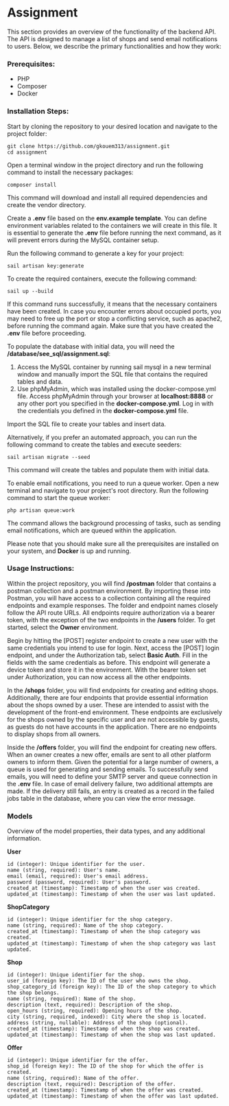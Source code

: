 # Assignment

This section provides an overview of the functionality of the backend API. The API is designed to manage a list of shops and send email notifications to users. Below, we describe the primary functionalities and how they work:

### Prerequisites:

- PHP
- Composer
- Docker

### Installation Steps:

Start by cloning the repository to your desired location and navigate to the project folder:

    git clone https://github.com/gkouem313/assignment.git
    cd assignment

Open a terminal window in the project directory and run the following command to install the necessary packages:

    composer install

This command will download and install all required dependencies and create the vendor directory.

Create a **.env** file based on the **env.example template**. You can define environment variables related to the containers we will create in this file. It is essential to generate the **.env** file before running the next command, as it will prevent errors during the MySQL container setup.

Run the following command to generate a key for your project:

    sail artisan key:generate

To create the required containers, execute the following command:
    
    sail up --build

If this command runs successfully, it means that the necessary containers have been created. In case you encounter errors about occupied ports, you may need to free up the port or stop a conflicting service, such as apache2, before running the command again. Make sure that you have created the **.env** file before proceeding.

To populate the database with initial data, you will need the **/database/see_sql/assignment.sql**:
1) Access the MySQL container by running sail mysql in a new terminal window and manually import the SQL file that contains the required tables and data.
2) Use phpMyAdmin, which was installed using the docker-compose.yml file. Access phpMyAdmin through your browser at **localhost:8888** or any other port you specified in the **docker-compose.yml**. Log in with the credentials you defined in the **docker-compose.yml** file.

Import the SQL file to create your tables and insert data.

Alternatively, if you prefer an automated approach, you can run the following command to create the tables and execute seeders:

    sail artisan migrate --seed

This command will create the tables and populate them with initial data.

To enable email notifications, you need to run a queue worker. Open a new terminal and navigate to your project's root directory. Run the following command to start the queue worker:

    php artisan queue:work

The command allows the background processing of tasks, such as sending email notifications, which are queued within the application.

Please note that you should make sure all the prerequisites are installed on your system, and **Docker** is up and running.

### Usage Instructions:

Within the project repository, you will find **/postman** folder that contains a postman collection and a postman environment. By importing these into Postman, you will have access to a collection containing all the required endpoints and example responses. The folder and endpoint names closely follow the API route URLs. All endpoints require authorization via a bearer token, with the exception of the two endpoints in the **/users** folder. To get started, select the **Owner** environment.

Begin by hitting the [POST] register endpoint to create a new user with the same credentials you intend to use for login. Next, access the [POST] login endpoint, and under the Authorization tab, select **Basic Auth**. Fill in the fields with the same credentials as before. This endpoint will generate a device token and store it in the environment. With the bearer token set under Authorization, you can now access all the other endpoints.

In the **/shops** folder, you will find endpoints for creating and editing shops. Additionally, there are four endpoints that provide essential information about the shops owned by a user. These are intended to assist with the development of the front-end environment. These endpoints are exclusively for the shops owned by the specific user and are not accessible by guests, as guests do not have accounts in the application. There are no endpoints to display shops from all owners.

Inside the **/offers** folder, you will find the endpoint for creating new offers. When an owner creates a new offer, emails are sent to all other platform owners to inform them. Given the potential for a large number of owners, a queue is used for generating and sending emails. To successfully send emails, you will need to define your SMTP server and queue connection in the **.env** file. In case of email delivery failure, two additional attempts are made. If the delivery still fails, an entry is created as a record in the failed jobs table in the database, where you can view the error message.

### Models

Overview of the model properties, their data types, and any additional information.

**User**

    id (integer): Unique identifier for the user.
    name (string, required): User's name.
    email (email, required): User's email address.
    password (password, required): User's password.
    created_at (timestamp): Timestamp of when the user was created.
    updated_at (timestamp): Timestamp of when the user was last updated.

**ShopCategory**

    id (integer): Unique identifier for the shop category.
    name (string, required): Name of the shop category.
    created_at (timestamp): Timestamp of when the shop category was created.
    updated_at (timestamp): Timestamp of when the shop category was last updated.

**Shop**

    id (integer): Unique identifier for the shop.
    user_id (foreign key): The ID of the user who owns the shop.
    shop_category_id (foreign key): The ID of the shop category to which the shop belongs.
    name (string, required): Name of the shop.
    description (text, required): Description of the shop.
    open_hours (string, required): Opening hours of the shop.
    city (string, required, indexed): City where the shop is located.
    address (string, nullable): Address of the shop (optional).
    created_at (timestamp): Timestamp of when the shop was created.
    updated_at (timestamp): Timestamp of when the shop was last updated.

**Offer**

    id (integer): Unique identifier for the offer.
    shop_id (foreign key): The ID of the shop for which the offer is created.
    name (string, required): Name of the offer.
    description (text, required): Description of the offer.
    created_at (timestamp): Timestamp of when the offer was created.
    updated_at (timestamp): Timestamp of when the offer was last updated.